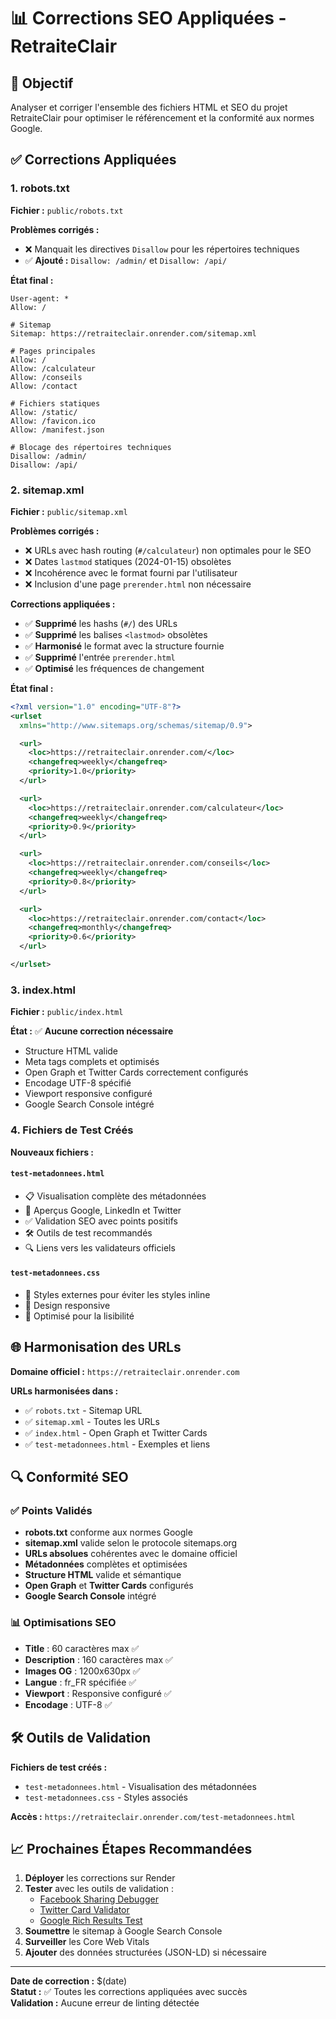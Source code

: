 # 📊 Corrections SEO Appliquées - RetraiteClair

## 🎯 Objectif
Analyser et corriger l'ensemble des fichiers HTML et SEO du projet RetraiteClair pour optimiser le référencement et la conformité aux normes Google.

## ✅ Corrections Appliquées

### 1. **robots.txt** 
**Fichier :** `public/robots.txt`

**Problèmes corrigés :**
- ❌ Manquait les directives `Disallow` pour les répertoires techniques
- ✅ **Ajouté :** `Disallow: /admin/` et `Disallow: /api/`

**État final :**
```
User-agent: *
Allow: /

# Sitemap
Sitemap: https://retraiteclair.onrender.com/sitemap.xml

# Pages principales
Allow: /
Allow: /calculateur
Allow: /conseils
Allow: /contact

# Fichiers statiques
Allow: /static/
Allow: /favicon.ico
Allow: /manifest.json

# Blocage des répertoires techniques
Disallow: /admin/
Disallow: /api/
```

### 2. **sitemap.xml**
**Fichier :** `public/sitemap.xml`

**Problèmes corrigés :**
- ❌ URLs avec hash routing (`#/calculateur`) non optimales pour le SEO
- ❌ Dates `lastmod` statiques (2024-01-15) obsolètes
- ❌ Incohérence avec le format fourni par l'utilisateur
- ❌ Inclusion d'une page `prerender.html` non nécessaire

**Corrections appliquées :**
- ✅ **Supprimé** les hashs (`#/`) des URLs
- ✅ **Supprimé** les balises `<lastmod>` obsolètes
- ✅ **Harmonisé** le format avec la structure fournie
- ✅ **Supprimé** l'entrée `prerender.html`
- ✅ **Optimisé** les fréquences de changement

**État final :**
```xml
<?xml version="1.0" encoding="UTF-8"?>
<urlset 
  xmlns="http://www.sitemaps.org/schemas/sitemap/0.9">

  <url>
    <loc>https://retraiteclair.onrender.com/</loc>
    <changefreq>weekly</changefreq>
    <priority>1.0</priority>
  </url>

  <url>
    <loc>https://retraiteclair.onrender.com/calculateur</loc>
    <changefreq>weekly</changefreq>
    <priority>0.9</priority>
  </url>

  <url>
    <loc>https://retraiteclair.onrender.com/conseils</loc>
    <changefreq>weekly</changefreq>
    <priority>0.8</priority>
  </url>

  <url>
    <loc>https://retraiteclair.onrender.com/contact</loc>
    <changefreq>monthly</changefreq>
    <priority>0.6</priority>
  </url>

</urlset>
```

### 3. **index.html**
**Fichier :** `public/index.html`

**État :** ✅ **Aucune correction nécessaire**
- Structure HTML valide
- Meta tags complets et optimisés
- Open Graph et Twitter Cards correctement configurés
- Encodage UTF-8 spécifié
- Viewport responsive configuré
- Google Search Console intégré

### 4. **Fichiers de Test Créés**
**Nouveaux fichiers :**

#### `test-metadonnees.html`
- 📋 Visualisation complète des métadonnées
- 👀 Aperçus Google, LinkedIn et Twitter
- ✅ Validation SEO avec points positifs
- 🛠️ Outils de test recommandés
- 🔍 Liens vers les validateurs officiels

#### `test-metadonnees.css`
- 🎨 Styles externes pour éviter les styles inline
- 📱 Design responsive
- 🎯 Optimisé pour la lisibilité

## 🌐 Harmonisation des URLs

**Domaine officiel :** `https://retraiteclair.onrender.com`

**URLs harmonisées dans :**
- ✅ `robots.txt` - Sitemap URL
- ✅ `sitemap.xml` - Toutes les URLs
- ✅ `index.html` - Open Graph et Twitter Cards
- ✅ `test-metadonnees.html` - Exemples et liens

## 🔍 Conformité SEO

### ✅ Points Validés
- **robots.txt** conforme aux normes Google
- **sitemap.xml** valide selon le protocole sitemaps.org
- **URLs absolues** cohérentes avec le domaine officiel
- **Métadonnées** complètes et optimisées
- **Structure HTML** valide et sémantique
- **Open Graph** et **Twitter Cards** configurés
- **Google Search Console** intégré

### 📊 Optimisations SEO
- **Title** : 60 caractères max ✅
- **Description** : 160 caractères max ✅
- **Images OG** : 1200x630px ✅
- **Langue** : fr_FR spécifiée ✅
- **Viewport** : Responsive configuré ✅
- **Encodage** : UTF-8 ✅

## 🛠️ Outils de Validation

**Fichiers de test créés :**
- `test-metadonnees.html` - Visualisation des métadonnées
- `test-metadonnees.css` - Styles associés

**Accès :** `https://retraiteclair.onrender.com/test-metadonnees.html`

## 📈 Prochaines Étapes Recommandées

1. **Déployer** les corrections sur Render
2. **Tester** avec les outils de validation :
   - [Facebook Sharing Debugger](https://developers.facebook.com/tools/debug/)
   - [Twitter Card Validator](https://cards-dev.twitter.com/validator)
   - [Google Rich Results Test](https://search.google.com/test/rich-results)
3. **Soumettre** le sitemap à Google Search Console
4. **Surveiller** les Core Web Vitals
5. **Ajouter** des données structurées (JSON-LD) si nécessaire

---

**Date de correction :** $(date)  
**Statut :** ✅ Toutes les corrections appliquées avec succès  
**Validation :** Aucune erreur de linting détectée


